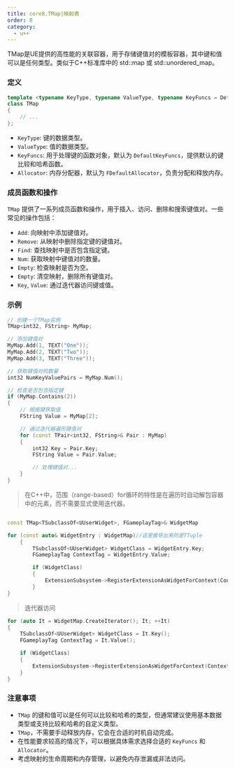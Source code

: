 ```yaml
---
title: core8.TMap|映射表
order: 8
category:
  - u++
---
```


<chatmessage avatar="../../assets/emoji/hx.png" :avatarWidth="40">
TMap是UE提供的高性能的关联容器，用于存储键值对的模板容器，其中键和值可以是任何类型。类似于C++标准库中的 std::map 或 std::unordered_map。
</chatmessage>

### 定义

```cpp
template <typename KeyType, typename ValueType, typename KeyFuncs = DefaultKeyFuncs<KeyType>, typename Allocator = FDefaultAllocator>
class TMap
{
    // ...
};
```

- `KeyType`: 键的数据类型。
- `ValueType`: 值的数据类型。
- `KeyFuncs`: 用于处理键的函数对象，默认为 `DefaultKeyFuncs`，提供默认的键比较和哈希函数。
- `Allocator`: 内存分配器，默认为 `FDefaultAllocator`，负责分配和释放内存。

### 成员函数和操作

`TMap` 提供了一系列成员函数和操作，用于插入、访问、删除和搜索键值对。一些常见的操作包括：

- `Add`: 向映射中添加键值对。
- `Remove`: 从映射中删除指定键的键值对。
- `Find`: 查找映射中是否包含指定键。
- `Num`: 获取映射中键值对的数量。
- `Empty`: 检查映射是否为空。
- `Empty`: 清空映射，删除所有键值对。
- `Key`, `Value`: 通过迭代器访问键或值。

### 示例

```cpp
// 创建一个TMap实例
TMap<int32, FString> MyMap;

// 添加键值对
MyMap.Add(1, TEXT("One"));
MyMap.Add(2, TEXT("Two"));
MyMap.Add(3, TEXT("Three"));

// 获取键值对的数量
int32 NumKeyValuePairs = MyMap.Num();

// 检查是否包含指定键
if (MyMap.Contains(2))
{
    // 根据键获取值
    FString Value = MyMap[2];

    // 通过迭代器遍历键值对
    for (const TPair<int32, FString>& Pair : MyMap)
    {
        int32 Key = Pair.Key;
        FString Value = Pair.Value;

        // 处理键值对...
    }
}
```

>在C++中，范围（range-based）for循环的特性是在遍历时自动解包容器中的元素，而不需要显式使用迭代器。

```cpp

const TMap<TSubclassOf<UUserWidget>, FGameplayTag>& WidgetMap

for (const auto& WidgetEntry : WidgetMap)//这里推导出来的是TTuple
	{
		TSubclassOf<UUserWidget> WidgetClass = WidgetEntry.Key;
		FGameplayTag ContextTag = WidgetEntry.Value;

		if (WidgetClass)
		{
			ExtensionSubsystem->RegisterExtensionAsWidgetForContext(ContextTag, LocalPlayer, WidgetClass, -1);
		}
}
```

>迭代器访问

```cpp
for (auto It = WidgetMap.CreateIterator(); It; ++It)
{
    TSubclassOf<UUserWidget> WidgetClass = It.Key();
    FGameplayTag ContextTag = It.Value();

    if (WidgetClass)
    {
        ExtensionSubsystem->RegisterExtensionAsWidgetForContext(ContextTag, LocalPlayer, WidgetClass, -1);
    }
}
```

### 注意事项

- `TMap` 的键和值可以是任何可以比较和哈希的类型，但通常建议使用基本数据类型或支持比较和哈希的自定义类型。
- `TMap`，不需要手动释放内存，它会在合适的时机自动完成。
- 在性能要求较高的情况下，可以根据具体需求选择合适的 `KeyFuncs` 和 `Allocator`。
- 考虑映射的生命周期和内存管理，以避免内存泄漏或非法访问。
